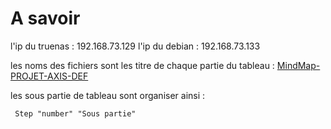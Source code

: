 # A savoir

l'ip du truenas : 192.168.73.129
l'ip du debian  : 192.168.73.133

les noms des fichiers sont les titre de chaque partie du tableau : [MindMap-PROJET-AXIS-DEF](https://cloud.awoui.com/index.php/s/9Y6LfPnnLxd75Y5#mindmap)

les sous partie de tableau sont organiser ainsi :

` Step "number"
"Sous partie"`
